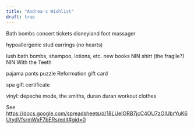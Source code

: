 ```yaml
---
title: "Andrea's Wishlist"
draft: true
---
```

Bath bombs
concert tickets
disneyland
foot massager

hypoallergenic stud earrings (no hearts)

lush bath bombs, shampoo, lotions, etc.
new books
NIN shirt (the fragile?)
NIN With the Teeth

pajama pants
puzzle
Reformation gift card

spa gift certificate

vinyl: depeche mode, the smiths, duran duran
workout clothes

See https://docs.google.com/spreadsheets/d/18LUeIORB7jcC4OU7zOIUbrYuK6UtydVfsrmWxF7bERs/edit#gid=0
